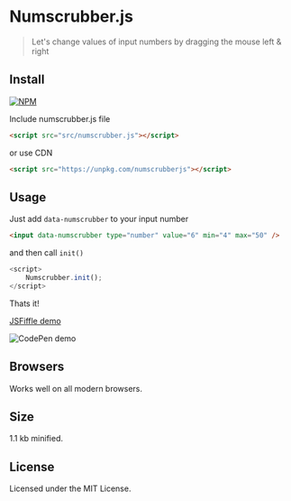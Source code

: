 # Numscrubber.js

> Let's change values of input numbers by dragging the mouse left & right


## Install

[![NPM](https://nodei.co/npm/numscrubberjs.png?mini=true)](https://www.npmjs.com/package/numscrubberjs/)

Include numscrubber.js file
```html
<script src="src/numscrubber.js"></script>
```
or use CDN
```html
<script src="https://unpkg.com/numscrubberjs"></script>
```

## Usage

Just add ```data-numscrubber``` to your input number  

```html
<input data-numscrubber type="number" value="6" min="4" max="50" />
```
and then call  ```init()```

```js
<script>
    Numscrubber.init();
</script>
```
Thats it!

[JSFiffle demo](https://jsfiddle.net/9h3mgsp7/)

![CodePen demo](https://media.giphy.com/media/l0IygGSCTG9xhArXW/giphy.gif)


## Browsers

Works well on all modern browsers.


## Size

1.1 kb minified.


## License

Licensed under the MIT License.
